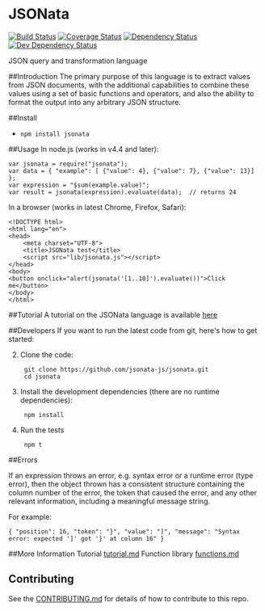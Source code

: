 # JSONata

[![Build Status](https://travis-ci.org/jsonata-js/jsonata.svg)](https://travis-ci.org/jsonata-js/jsonata)
[![Coverage Status](https://coveralls.io/repos/github/jsonata-js/jsonata/badge.svg?branch=master)](https://coveralls.io/github/jsonata-js/jsonata?branch=master)
[![Dependency Status](https://david-dm.org/jsonata-js/jsonata.svg)](https://david-dm.org/jsonata-js/jsonata)
[![Dev Dependency Status](https://david-dm.org/jsonata-js/jsonata/dev-status.svg)](https://david-dm.org/jsonata-js/jsonata?type=dev)

JSON query and transformation language

##Introduction
The primary purpose of this language is to extract values from JSON documents, with the
additional capabilities to combine these values using a set of basic functions
and operators, and also the ability to format the output into any arbitrary JSON structure.

##Install
- `npm install jsonata`

##Usage
In node.js (works in v4.4 and later):
```
var jsonata = require("jsonata");
var data = { "example": [ {"value": 4}, {"value": 7}, {"value": 13}] };
var expression = "$sum(example.value)";
var result = jsonata(expression).evaluate(data);  // returns 24
```

In a browser (works in latest Chrome, Firefox, Safari):
```
<!DOCTYPE html>
<html lang="en">
<head>
    <meta charset="UTF-8">
    <title>JSONata test</title>
    <script src="lib/jsonata.js"></script>
</head>
<body>
<button onclick="alert(jsonata('[1..10]').evaluate())">Click me</button>
</body>
</html>
```

##Tutorial
A tutorial on the JSONata language is available [here](tutorial.md)

##Developers
If you want to run the latest code from git, here's how to get started:

2. Clone the code:

        git clone https://github.com/jsonata-js/jsonata.git
        cd jsonata

3. Install the development dependencies (there are no runtime dependencies):

        npm install

4. Run the tests

        npm t


##Errors

If an expression throws an error, e.g. syntax error or a runtime error (type error), then the object thrown
has a consistent structure containing the column number of the error, the token that caused the error,
and any other relevant information, including a meaningful message string.

For example:

`{ "position": 16, "token": "}", "value": "]", "message": "Syntax error: expected ']' got '}' at column 16" }`

##More Information
Tutorial [tutorial.md](tutorial.md)
Function library [functions.md](functions.md)

## Contributing
See the [CONTRIBUTING.md](CONTRIBUTING.md) for details of how to contribute to this repo.

